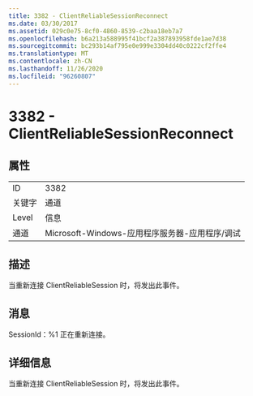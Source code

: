 ```yaml
---
title: 3382 - ClientReliableSessionReconnect
ms.date: 03/30/2017
ms.assetid: 029c0e75-8cf0-4860-8539-c2baa18eb7a7
ms.openlocfilehash: b6a213a588995f41bcf2a387893958fde1ae7d38
ms.sourcegitcommit: bc293b14af795e0e999e3304dd40c0222cf2ffe4
ms.translationtype: MT
ms.contentlocale: zh-CN
ms.lasthandoff: 11/26/2020
ms.locfileid: "96260807"
---
```

# <a name="3382---clientreliablesessionreconnect"></a>3382 - ClientReliableSessionReconnect

## <a name="properties"></a>属性  
  
|||  
|-|-|  
|ID|3382|  
|关键字|通道|  
|Level|信息|  
|通道|Microsoft-Windows-应用程序服务器-应用程序/调试|  
  
## <a name="description"></a>描述  

 当重新连接 ClientReliableSession 时，将发出此事件。  
  
## <a name="message"></a>消息  

 SessionId：%1 正在重新连接。  
  
## <a name="details"></a>详细信息  

 当重新连接 ClientReliableSession 时，将发出此事件。
